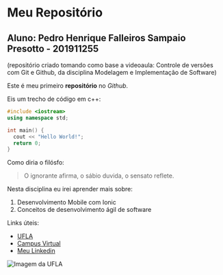 # Meu Repositório

## Aluno: Pedro Henrique Falleiros Sampaio Presotto - 201911255

(repositório criado tomando como base a videoaula: Controle de versões com Git e Github, da disciplina Modelagem e Implementação de Software)

Este é meu primeiro **repositório** no _Github_.

Eis um trecho de código em c++:

```c++
#include <iostream>
using namespace std;

int main() {
  cout << "Hello World!";
  return 0;
}
```

Como diria o filósfo:

> O ignorante afirma, o sábio duvida, o sensato reflete.

Nesta disciplina eu irei aprender mais sobre:

1. Desenvolvimento Mobile com Ionic
2. Conceitos de desenvolvimento ágil de software

Links úteis:

- [UFLA](https://www.ufla.br)
- [Campus Virtual](https://campusvirtual.ufla.br)
- [Meu Linkedin](https://www.linkedin.com/in/pedro-henrique-falleiros-sampaio-presotto-513ab11a3/)

![Imagem da UFLA](https://ufla.br/images/noticias/2018/08_ago/biblioteca-ufla.jpg)

```

```
